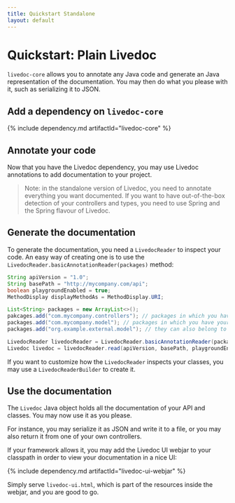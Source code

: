 ```yaml
---
title: Quickstart Standalone
layout: default
---
```


# Quickstart: Plain Livedoc

`livedoc-core` allows you to annotate any Java code and generate an Java representation of the documentation. You 
may then do what you please with it, such as serializing it to JSON.

## Add a dependency on `livedoc-core`

{% include dependency.md artifactId="livedoc-core" %}

## Annotate your code

Now that you have the Livedoc dependency, you may use Livedoc annotations to add documentation to your project.

> Note: in the standalone version of Livedoc, you need to annotate everything you want documented.
If you want to have out-of-the-box detection of your controllers and types, you need to use Spring and the Spring 
flavour of Livedoc.

## Generate the documentation

To generate the documentation, you need a `LivedocReader` to inspect your code. An easy way of creating one is to use
 the `LivedocReader.basicAnnotationReader(packages)` method:
 
 ```java
String apiVersion = "1.0";
String basePath = "http://mycompany.com/api";
boolean playgroundEnabled = true;
MethodDisplay displayMethodAs = MethodDisplay.URI;

List<String> packages = new ArrayList<>();
pakcages.add("com.mycompany.controllers"); // packages in which you have your spring controllers
packages.add("com.mycompany.model"); // packages in which you have your model classes
packages.add("org.example.external.model"); // they can also belong to external jars

LivedocReader livedocReader = LivedocReader.basicAnnotationReader(packages);
Livedoc livedoc = livedocReader.read(apiVersion, basePath, playgroundEnabled, displayMethodAs);
```

If you want to customize how the `LivedocReader` inspects your classes, you may use a `LivedocReaderBuilder` to 
create it.

## Use the documentation

The `Livedoc` Java object holds all the documentation of your API and classes. You may now use it as you please.

For instance, you may serialize it as JSON and write it to a file, or you may also return it from one of your own 
controllers.

If your framework allows it, you may add the Livedoc UI webjar to your classpath in order to view your documentation 
in a nice UI:

{% include dependency.md artifactId="livedoc-ui-webjar" %}

Simply serve `livedoc-ui.html`, which is part of the resources inside the webjar, and you are good to go.
